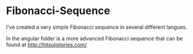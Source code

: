 # Fibonacci-Sequence

I've created a very simple Fibonacci sequence in several different langues.

In the angular folder is a more advanced Fibonacci sequence that can be found at http://hitsujistories.com/
